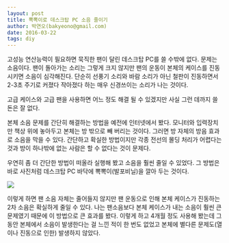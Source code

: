```yaml
---
layout: post
title: 뽁뽁이로 데스크탑 PC 소음 줄이기
author: 박연오(bakyeono@gmail.com)
date: 2016-03-22
tags: diy
---
```

고성능 연산능력이 필요하면 묵직한 팬이 달린 데스크탑 PC를 쓸 수밖에 없다. 문제는 소음이다. 팬이 돌아가는 소리는 그렇게 크지 않지만 팬의 운동이 본체의 케이스를 진동시키면 소음이 심각해진다. 단순히 선풍기 소리와 바람 소리가 아닌 철판이 진동하면서 2-3초 주기로 커졌다 작아졌다 하는 매우 신경쓰이는 소리가 나는 것이다.

고급 케이스와 고급 팬을 사용하면 어느 정도 해결 될 수 있겠지만 사실 그런 데까지 쓸 돈은 잘 없다.

본체 소음 문제를 간단히 해결하는 방법을 예전에 인터넷에서 봤다. 모니터와 입력장치만 책상 위에 놓아두고 본체는 방 밖으로 빼 버리는 것이다. 그러면 방 자체의 방음 효과로 소음을 막을 수 있다. 간단하고 확실한 방법이지만 각종 전선의 몰딩 처리가 어렵다는 것과 방이 하나밖에 없는 사람은 할 수 없다는 것이 문제다.

우연히 좀 더 간단한 방법이 떠올라 실행해 봤고 소음을 훨씬 줄일 수 있었다. 그 방법은 바로 사진처럼 데스크탑 PC 바닥에 뽁뽁이(발포비닐)을 깔아 두는 것이다.

![](http://bakyeono.net/img/reduce-desktop-pc-noise.png)

이렇게 하면 팬 소음 자체는 줄어들지 않지만 팬 운동으로 인해 본체 케이스가 진동하는 2차 소음은 확실하게 줄일 수 있다. 나는 팬소음보다 본체 케이스가 내는 소음이 훨씬 큰 문제였기 때문에 이 방법으로 큰 효과를 봤다. 이렇게 하고 4개월 정도 사용해 봤는데 그동안 본체에서 소음이 발생한다는 걸 느낀 적이 한 번도 없었고 본체에 별다른 문제도(열이나 진동으로 인한) 발생하지 않았다.

